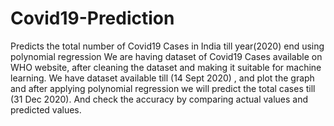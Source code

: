 # Covid19-Prediction
Predicts the total number of Covid19 Cases in India till year(2020) end using polynomial regression
We are having dataset of Covid19 Cases available on WHO website, after cleaning the dataset and making it suitable for machine learning.
We have dataset available till (14 Sept 2020) , and plot the graph and after applying polynomial regression we will predict the total cases till (31 Dec 2020). And check the accuracy by comparing actual values and predicted values.
